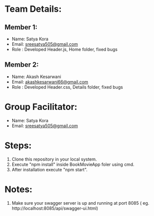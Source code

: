 # Team Details:

## Member 1:
- Name: Satya Kora
- Email: sreesatya505@gmail.com
- Role : Developed Header.js, Home folder, fixed bugs
## Member 2:
- Name: Akash Kesarwani
- Email: akashkesarwani66@gmail.com
- Role : Developed Header.css, Details folder, fixed bugs

# Group Facilitator:
- Name: Satya Kora
- Email: sreesatya505@gmail.com


# Steps:

1) Clone this repository in your local system.
2) Execute "npm install" inside BookMovieApp foler using cmd.
3) After installation execute "npm start".

# Notes:
1) Make sure your swagger server is up and running at port 8085 ( eg. http://localhost:8085/api/swagger-ui.html)

